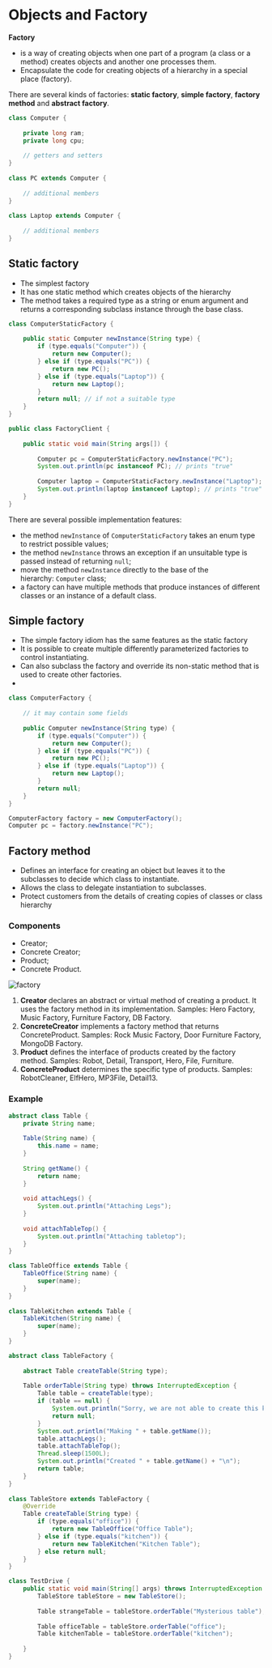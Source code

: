 # Objects and Factory

**Factory** 

- is a way of creating objects when one part of a program (a class or a method) creates objects and another one processes them.
- Encapsulate the code for creating objects of a hierarchy in a special place (factory).

There are several kinds of factories: **static factory**, **simple factory**, **factory method** and **abstract factory**.

```java
class Computer {
    
    private long ram;
    private long cpu;
    
    // getters and setters
}
 
class PC extends Computer { 
    
    // additional members
}
 
class Laptop extends Computer { 
    
    // additional members
}
```

## Static factory

- The simplest factory
- It has one static method which creates objects of the hierarchy
- The method takes a required type as a string or enum argument and returns a corresponding subclass instance through the base class.

```java
class ComputerStaticFactory {
    
    public static Computer newInstance(String type) {
        if (type.equals("Computer")) {
            return new Computer();
        } else if (type.equals("PC")) {
            return new PC();
        } else if (type.equals("Laptop")) {
            return new Laptop();
        }
        return null; // if not a suitable type
    }
}

public class FactoryClient {
    
    public static void main(String args[]) {
        
        Computer pc = ComputerStaticFactory.newInstance("PC");
        System.out.println(pc instanceof PC); // prints "true"
       
        Computer laptop = ComputerStaticFactory.newInstance("Laptop");
        System.out.println(laptop instanceof Laptop); // prints "true"
    }
}
```

There are several possible implementation features:

- the method `newInstance` of `ComputerStaticFactory` takes an enum type to restrict possible values;
- the method `newInstance` throws an exception if an unsuitable type is passed instead of returning `null`;
- move the method `newInstance` directly to the base of the hierarchy: `Computer` class;
- a factory can have multiple methods that produce instances of different classes or an instance of a default class.

## Simple factory

- The simple factory idiom has the same features as the static factory
- It is possible to create multiple differently parameterized factories to control instantiating.
- Can also subclass the factory and override its non-static method that is used to create other factories.
- 

```java
class ComputerFactory {
    
    // it may contain some fields
    
    public Computer newInstance(String type) {
        if (type.equals("Computer")) {
            return new Computer();
        } else if (type.equals("PC")) {
            return new PC();
        } else if (type.equals("Laptop")) {
            return new Laptop();
        }
        return null;
    }
}

ComputerFactory factory = new ComputerFactory();
Computer pc = factory.newInstance("PC");
```

## Factory method

- Defines an interface for creating an object but leaves it to the subclasses to decide which class to instantiate.
- Allows the class to delegate instantiation to subclasses.
- Protect customers from the details of creating copies of classes or class hierarchy

### Components

- Creator;
- Concrete Creator;
- Product;
- Concrete Product.

![factory](assets/factory1.png)

1. **Creator** declares an abstract or virtual method of creating a product. It uses the factory method in its implementation. Samples: Hero Factory, Music Factory, Furniture Factory, DB Factory.
2. **ConcreteCreator** implements a factory method that returns ConcreteProduct. Samples: Rock Music Factory, Door Furniture Factory, MongoDB Factory.
3. **Product** defines the interface of products created by the factory method. Samples: Robot, Detail, Transport, Hero, File, Furniture.
4. **ConcreteProduct** determines the specific type of products. Samples: RobotCleaner, ElfHero, MP3File, Detail13.

### Example

```java
abstract class Table {
    private String name;
 
    Table(String name) {
        this.name = name;
    }
 
    String getName() {
        return name;
    }
 
    void attachLegs() {
        System.out.println("Attaching Legs");
    }
 
    void attachTableTop() {
        System.out.println("Attaching tabletop");
    }
}

class TableOffice extends Table {
    TableOffice(String name) {
        super(name);
    }
}
 
class TableKitchen extends Table {
    TableKitchen(String name) {
        super(name);
    }
}

abstract class TableFactory {
 
    abstract Table createTable(String type);
 
    Table orderTable(String type) throws InterruptedException {
        Table table = createTable(type);
        if (table == null) {
            System.out.println("Sorry, we are not able to create this kind of table\n");
            return null;
        }
        System.out.println("Making " + table.getName());
        table.attachLegs();
        table.attachTableTop();
        Thread.sleep(1500L);
        System.out.println("Created " + table.getName() + "\n");
        return table;
    }
}
 
class TableStore extends TableFactory {
    @Override
    Table createTable(String type) {
        if (type.equals("office")) {
            return new TableOffice("Office Table");
        } else if (type.equals("kitchen")) {
            return new TableKitchen("Kitchen Table");
        } else return null;
    }
}

class TestDrive {
    public static void main(String[] args) throws InterruptedException {
        TableStore tableStore = new TableStore();
 
        Table strangeTable = tableStore.orderTable("Mysterious table");
 
        Table officeTable = tableStore.orderTable("office");
        Table kitchenTable = tableStore.orderTable("kitchen");
 
    }
}
```